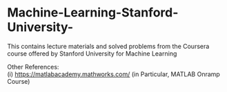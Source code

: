 # Machine-Learning-Stanford-University-
This contains lecture materials and solved problems from the Coursera course offered by Stanford University for Machine Learning</br>

Other References:</br>
(i)  https://matlabacademy.mathworks.com/ (in Particular, MATLAB Onramp Course) </br>
